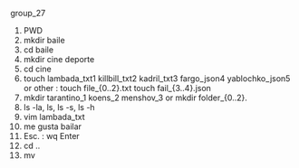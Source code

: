  group_27
1. PWD
2. mkdir baile
3. cd baile
4. mkdir cine deporte
5. cd cine
6. touch lambada_txt1  killbill_txt2  kadril_txt3 fargo_json4 yablochko_json5
or other : touch file_{0..2}.txt touch fail_{3..4}.json
7. mkdir tarantino_1 koens_2 menshov_3 or mkdir folder_{0..2}.
8. ls -la, ls, ls -s, ls -h
9. vim lambada_txt
10. me gusta bailar
11. Esc. : wq Enter
12. cd ..
13. mv 